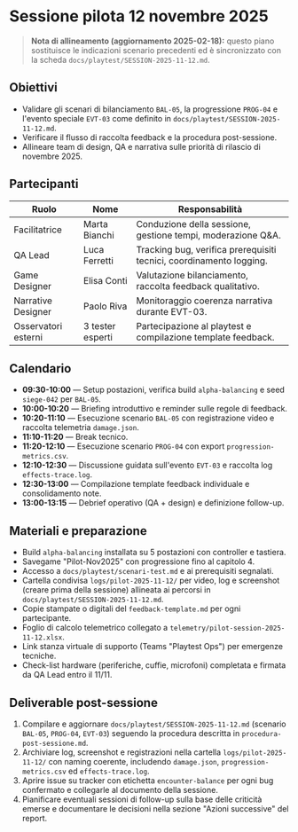 # Sessione pilota 12 novembre 2025

> **Nota di allineamento (aggiornamento 2025-02-18):** questo piano sostituisce le indicazioni scenario precedenti ed è sincronizzato con la scheda `docs/playtest/SESSION-2025-11-12.md`.

## Obiettivi
- Validare gli scenari di bilanciamento `BAL-05`, la progressione `PROG-04` e l'evento speciale `EVT-03` come definito in `docs/playtest/SESSION-2025-11-12.md`.
- Verificare il flusso di raccolta feedback e la procedura post-sessione.
- Allineare team di design, QA e narrativa sulle priorità di rilascio di novembre 2025.

## Partecipanti
| Ruolo | Nome | Responsabilità |
| --- | --- | --- |
| Facilitatrice | Marta Bianchi | Conduzione della sessione, gestione tempi, moderazione Q&A. |
| QA Lead | Luca Ferretti | Tracking bug, verifica prerequisiti tecnici, coordinamento logging. |
| Game Designer | Elisa Conti | Valutazione bilanciamento, raccolta feedback qualitativo. |
| Narrative Designer | Paolo Riva | Monitoraggio coerenza narrativa durante EVT-03. |
| Osservatori esterni | 3 tester esperti | Partecipazione al playtest e compilazione template feedback. |

## Calendario
- **09:30-10:00** — Setup postazioni, verifica build `alpha-balancing` e seed `siege-042` per `BAL-05`.
- **10:00-10:20** — Briefing introduttivo e reminder sulle regole di feedback.
- **10:20-11:10** — Esecuzione scenario `BAL-05` con registrazione video e raccolta telemetria `damage.json`.
- **11:10-11:20** — Break tecnico.
- **11:20-12:10** — Esecuzione scenario `PROG-04` con export `progression-metrics.csv`.
- **12:10-12:30** — Discussione guidata sull'evento `EVT-03` e raccolta log `effects-trace.log`.
- **12:30-13:00** — Compilazione template feedback individuale e consolidamento note.
- **13:00-13:15** — Debrief operativo (QA + design) e definizione follow-up.

## Materiali e preparazione
- Build `alpha-balancing` installata su 5 postazioni con controller e tastiera.
- Savegame "Pilot-Nov2025" con progressione fino al capitolo 4.
- Accesso a `docs/playtest/scenari-test.md` e ai prerequisiti segnalati.
- Cartella condivisa `logs/pilot-2025-11-12/` per video, log e screenshot (creare prima della sessione) allineata ai percorsi in `docs/playtest/SESSION-2025-11-12.md`.
- Copie stampate o digitali del `feedback-template.md` per ogni partecipante.
- Foglio di calcolo telemetrico collegato a `telemetry/pilot-session-2025-11-12.xlsx`.
- Link stanza virtuale di supporto (Teams "Playtest Ops") per emergenze tecniche.
- Check-list hardware (periferiche, cuffie, microfoni) completata e firmata da QA Lead entro il 11/11.

## Deliverable post-sessione
1. Compilare e aggiornare `docs/playtest/SESSION-2025-11-12.md` (scenario `BAL-05`, `PROG-04`, `EVT-03`) seguendo la procedura descritta in `procedura-post-sessione.md`.
2. Archiviare log, screenshot e registrazioni nella cartella `logs/pilot-2025-11-12/` con naming coerente, includendo `damage.json`, `progression-metrics.csv` ed `effects-trace.log`.
3. Aprire issue su tracker con etichetta `encounter-balance` per ogni bug confermato e collegarle al documento della sessione.
4. Pianificare eventuali sessioni di follow-up sulla base delle criticità emerse e documentare le decisioni nella sezione "Azioni successive" del report.
